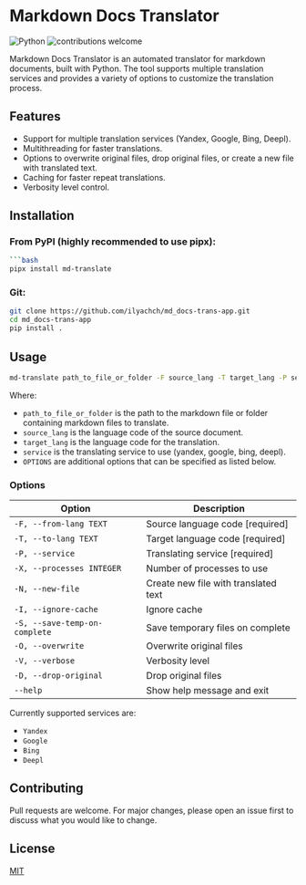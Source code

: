 # Markdown Docs Translator

![Python](https://img.shields.io/badge/python-v3.10+-blue.svg)
![contributions welcome](https://img.shields.io/badge/contributions-welcome-brightgreen.svg?style=flat)

Markdown Docs Translator is an automated translator for markdown documents, built with Python. The tool supports multiple translation services and provides a variety of options to customize the translation process.

## Features
- Support for multiple translation services (Yandex, Google, Bing, Deepl).
- Multithreading for faster translations.
- Options to overwrite original files, drop original files, or create a new file with translated text.
- Caching for faster repeat translations.
- Verbosity level control.

## Installation

### From PyPI (highly recommended to use pipx):
```bash
```bash
pipx install md-translate
```

### Git:
```bash
git clone https://github.com/ilyachch/md_docs-trans-app.git
cd md_docs-trans-app
pip install .
```

## Usage
```bash
md-translate path_to_file_or_folder -F source_lang -T target_lang -P service [OPTIONS]
```
Where:
- `path_to_file_or_folder` is the path to the markdown file or folder containing markdown files to translate.
- `source_lang` is the language code of the source document.
- `target_lang` is the language code for the translation.
- `service` is the translating service to use (yandex, google, bing, deepl).
- `OPTIONS` are additional options that can be specified as listed below.

### Options
| Option                        | Description                          |
|-------------------------------|--------------------------------------|
| `-F, --from-lang TEXT`        | Source language code [required]      |
| `-T, --to-lang TEXT`          | Target language code [required]      |
| `-P, --service`               | Translating service [required]       |
| `-X, --processes INTEGER`     | Number of processes to use           |
| `-N, --new-file`              | Create new file with translated text |
| `-I, --ignore-cache`          | Ignore cache                         |
| `-S, --save-temp-on-complete` | Save temporary files on complete     |
| `-O, --overwrite`             | Overwrite original files             |
| `-V, --verbose`               | Verbosity level                      |
| `-D, --drop-original`         | Drop original files                  |
| `--help`                      | Show help message and exit           |

Currently supported services are:
- `Yandex`
- `Google`
- `Bing`
- `Deepl`

## Contributing
Pull requests are welcome. For major changes, please open an issue first to discuss what you would like to change.

## License
[MIT](https://choosealicense.com/licenses/mit/)
